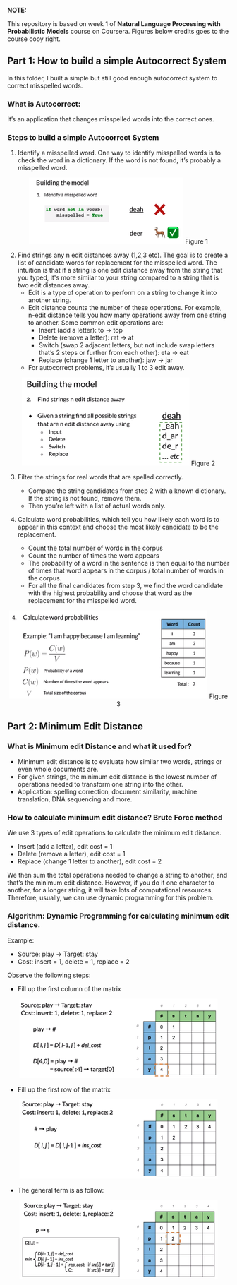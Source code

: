**NOTE:**

This repository is based on week 1 of **Natural Language Processing with Probabilistic Models** course on Coursera. Figures below credits goes to the course copy right.  

## Part 1: How to build a simple Autocorrect System
In this folder, I built a simple but still good enough autocorrect system to correct misspelled words. 


### What is Autocorrect: 
It’s an application that changes misspelled words into the correct ones. 

### Steps to build a simple Autocorrect System 
1. Identify a misspelled word. 
One way to identify misspelled words is to check the word in a dictionary. If the word is not found, it’s probably a misspelled word. 

<div style="width:image width px; font-size:100%; text-align:center;"><img src='step1_identify_misspelled_word.png' alt="alternate text" width="width" height="height" style="width:350px;height:150px;" /> Figure 1 </div>

2. Find strings any n edit distances away (1,2,3 etc). The goal is to create a list of candidate words for replacement for the misspelled word. The intuition is that if a string is one edit distance away from the string that you typed, it's more similar to your string compared to a string that is two edit distances away. 
    - Edit is a type of operation to perform on a string to change it into another string.
    - Edit distance counts the number of these operations. For example, n-edit distance tells you how many operations away from one string to another. Some common edit operations are: 
        - Insert (add a letter): to -> top 
        - Delete (remove a letter): rat -> at
        - Switch (swap 2 adjacent letters, but not include swap letters that’s 2 steps or further from each other): eta -> eat
        - Replace (change 1 letter to another): jaw -> jar
    - For autocorrect problems, it’s usually 1 to 3 edit away.  

<div style="width:image width px; font-size:100%; text-align:center;"><img src='step2_find_strings_n_edit_away.png' alt="alternate text" width="width" height="height" style="width:380px;height:200px;" /> Figure 2 </div>

3. Filter the strings for real words that are spelled correctly. 
    - Compare the string candidates from step 2 with a known dictionary. If the string is not found, remove them. 
    - Then you’re left with a list of actual words only. 

4. Calculate word probabilities, which tell you how likely each word is to appear in this context and choose the most likely candidate to be the replacement.
    - Count the total number of words in the corpus
    - Count the number of times the word appears
    - The probability of a word in the sentence is then equal to the number of times that word appears in the corpus / total number of words in the corpus. 
    - For all the final candidates from step 3, we find the word candidate with the highest probability and choose that word as the replacement for the misspelled word. 

<div style="width:image width px; font-size:100%; text-align:center;"><img src='step4_calculate_probability.png' alt="alternate text" width="width" height="height" style="width:450px;height:200px;" /> Figure 3 </div>

## Part 2: Minimum Edit Distance
### What is Minimum edit Distance and what it used for?
 - Minimum edit distance is to evaluate how similar two words, strings or even whole documents are. 
 - For given strings, the minimum edit distance is the lowest number of operations needed to transform one string into the other. 
 - Application: spelling correction, document similarity, machine translation, DNA sequencing and more. 

### How to calculate minimum edit distance? Brute Force method
We use 3 types of edit operations to calculate the minimum edit distance. 
 - Insert (add a letter), edit cost = 1
 - Delete (remove a letter), edit cost = 1
 - Replace (change 1 letter to another), edit cost = 2

We then sum the total operations needed to change a string to another, and that’s the minimum edit distance. However, if you do it one character to another, for a longer string, it will take lots of computational resources. Therefore, usually, we can use dynamic programming for this problem. 

### Algorithm: Dynamic Programming for calculating minimum edit distance. 
Example: 
- Source: play -> Target: stay
- Cost: insert = 1, delete = 1, replace = 2

Observe the following steps:
- Fill up the first column of the matrix
<div style="width:image width px; font-size:100%; text-align:center;"><img src='fill_first_col.png' alt="alternate text" width="width" height="height" style="width:450px;height:180px;" /> </div>

- Fill up the first row of the matrix
<div style="width:image width px; font-size:100%; text-align:center;"><img src='fill_first_row.png' alt="alternate text" width="width" height="height" style="width:450px;height:180px;" /> </div>

- The general term is as follow: 
<div style="width:image width px; font-size:100%; text-align:center;"><img src='general_form.png' alt="alternate text" width="width" height="height" style="width:450px;height:180px;" /> </div>

